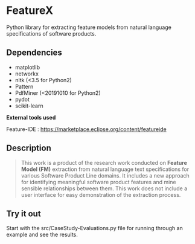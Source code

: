 # FeatureX #
Python library for extracting feature models from natural language specifications of software products.

## Dependencies ##

* matplotlib
* networkx
* nltk (<3.5 for Python2)
* Pattern
* PdfMiner (<20191010 for Python2)
* pydot
* scikit-learn

**External tools used**

Feature-IDE : https://marketplace.eclipse.org/content/featureide

## Description ##

> This work is a product of the research work conducted on **Feature Model (FM)** extraction from natural language text specifications for various Software Product Line domains.
> It includes a new approach for identifying meaningful software product features and mine sensible relationships between them. This work does not include a user interface for easy demonstration of the extraction process. 

## Try it out ##

Start with the src/CaseStudy-Evaluations.py file for running through an example and see the results.
